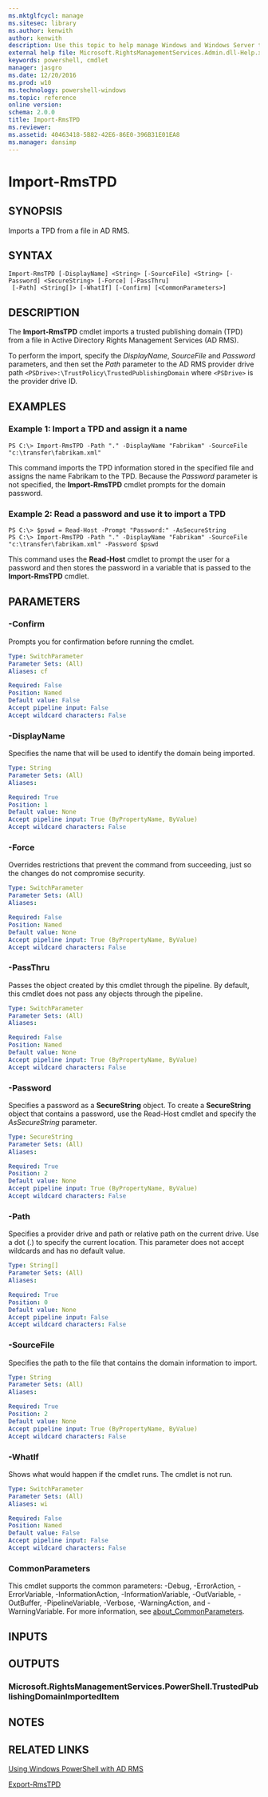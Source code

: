 ```yaml
---
ms.mktglfcycl: manage
ms.sitesec: library
ms.author: kenwith
author: kenwith
description: Use this topic to help manage Windows and Windows Server technologies with Windows PowerShell.
external help file: Microsoft.RightsManagementServices.Admin.dll-Help.xml
keywords: powershell, cmdlet
manager: jasgro
ms.date: 12/20/2016
ms.prod: w10
ms.technology: powershell-windows
ms.topic: reference
online version: 
schema: 2.0.0
title: Import-RmsTPD
ms.reviewer:
ms.assetid: 40463418-5B82-42E6-86E0-396B31E01EA8
ms.manager: dansimp
---
```


# Import-RmsTPD

## SYNOPSIS
Imports a TPD from a file in AD RMS.

## SYNTAX

```
Import-RmsTPD [-DisplayName] <String> [-SourceFile] <String> [-Password] <SecureString> [-Force] [-PassThru]
 [-Path] <String[]> [-WhatIf] [-Confirm] [<CommonParameters>]
```

## DESCRIPTION
The **Import-RmsTPD** cmdlet imports a trusted publishing domain (TPD) from a file in Active Directory Rights Management Services (AD RMS).

To perform the import, specify the *DisplayName*, *SourceFile* and *Password* parameters, and then set the *Path* parameter to the AD RMS provider drive path `<PSDrive>:\TrustPolicy\TrustedPublishingDomain` where `<PSDrive>` is the provider drive ID.

## EXAMPLES

### Example 1: Import a TPD and assign it a name
```
PS C:\> Import-RmsTPD -Path "." -DisplayName "Fabrikam" -SourceFile "c:\transfer\fabrikam.xml"
```

This command imports the TPD information stored in the specified file and assigns the name Fabrikam to the TPD.
Because the *Password* parameter is not specified, the **Import-RmsTPD** cmdlet prompts for the domain password.

### Example 2: Read a password and use it to import a TPD
```
PS C:\> $pswd = Read-Host -Prompt "Password:" -AsSecureString
PS C:\> Import-RmsTPD -Path "." -DisplayName "Fabrikam" -SourceFile "c:\transfer\fabrikam.xml" -Password $pswd
```

This command uses the **Read-Host** cmdlet to prompt the user for a password and then stores the password in a variable that is passed to the **Import-RmsTPD** cmdlet.

## PARAMETERS

### -Confirm
Prompts you for confirmation before running the cmdlet.

```yaml
Type: SwitchParameter
Parameter Sets: (All)
Aliases: cf

Required: False
Position: Named
Default value: False
Accept pipeline input: False
Accept wildcard characters: False
```

### -DisplayName
Specifies the name that will be used to identify the domain being imported.

```yaml
Type: String
Parameter Sets: (All)
Aliases: 

Required: True
Position: 1
Default value: None
Accept pipeline input: True (ByPropertyName, ByValue)
Accept wildcard characters: False
```

### -Force
Overrides restrictions that prevent the command from succeeding, just so the changes do not compromise security.

```yaml
Type: SwitchParameter
Parameter Sets: (All)
Aliases: 

Required: False
Position: Named
Default value: None
Accept pipeline input: True (ByPropertyName, ByValue)
Accept wildcard characters: False
```

### -PassThru
Passes the object created by this cmdlet through the pipeline.
By default, this cmdlet does not pass any objects through the pipeline.

```yaml
Type: SwitchParameter
Parameter Sets: (All)
Aliases: 

Required: False
Position: Named
Default value: None
Accept pipeline input: True (ByPropertyName, ByValue)
Accept wildcard characters: False
```

### -Password
Specifies a password as a **SecureString** object.
To create a **SecureString** object that contains a password, use the Read-Host cmdlet and specify the *AsSecureString* parameter.

```yaml
Type: SecureString
Parameter Sets: (All)
Aliases: 

Required: True
Position: 2
Default value: None
Accept pipeline input: True (ByPropertyName, ByValue)
Accept wildcard characters: False
```

### -Path
Specifies a provider drive and path or relative path on the current drive.
Use a dot (.) to specify the current location.
This parameter does not accept wildcards and has no default value.

```yaml
Type: String[]
Parameter Sets: (All)
Aliases: 

Required: True
Position: 0
Default value: None
Accept pipeline input: False
Accept wildcard characters: False
```

### -SourceFile
Specifies the path to the file that contains the domain information to import.

```yaml
Type: String
Parameter Sets: (All)
Aliases: 

Required: True
Position: 2
Default value: None
Accept pipeline input: True (ByPropertyName, ByValue)
Accept wildcard characters: False
```

### -WhatIf
Shows what would happen if the cmdlet runs.
The cmdlet is not run.

```yaml
Type: SwitchParameter
Parameter Sets: (All)
Aliases: wi

Required: False
Position: Named
Default value: False
Accept pipeline input: False
Accept wildcard characters: False
```

### CommonParameters
This cmdlet supports the common parameters: -Debug, -ErrorAction, -ErrorVariable, -InformationAction, -InformationVariable, -OutVariable, -OutBuffer, -PipelineVariable, -Verbose, -WarningAction, and -WarningVariable. For more information, see [about_CommonParameters](http://go.microsoft.com/fwlink/?LinkID=113216).

## INPUTS

## OUTPUTS

### Microsoft.RightsManagementServices.PowerShell.TrustedPublishingDomainImportedItem

## NOTES

## RELATED LINKS

[Using Windows PowerShell with AD RMS](http://go.microsoft.com/fwlink/?LinkId=136806)

[Export-RmsTPD](./Export-RmsTPD.md)

